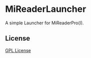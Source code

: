 # MiReaderLauncher
A simple Launcher for MiReaderPro(I).

## License
[GPL License](https://github.com/Kagami-src/MiReaderLauncher/blob/master/LICENSE)
